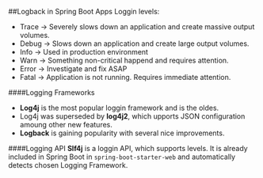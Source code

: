 ##Logback in Spring Boot Apps
Loggin levels:
- Trace -> Severely slows down an application and create massive output volumes.
- Debug -> Slows down an application and create large output volumes.
- Info -> Used in production environment
- Warn -> Something non-critical happend and requires attention.
- Error -> Investigate and fix ASAP
- Fatal -> Application is not running. Requires immediate attention.

####Logging Frameworks
- **Log4j** is the most popular loggin framework and is the oldes.
- Log4j was superseded by **log4j2**, which upports JSON configuration amoung other new features.
- **Logback** is gaining popularity with several nice improvements.

####Logging API
**Slf4j** is a loggin API, which supports levels. It is already included in Spring Boot in ```spring-boot-starter-web``` and
automatically detects chosen Logging Framework.
